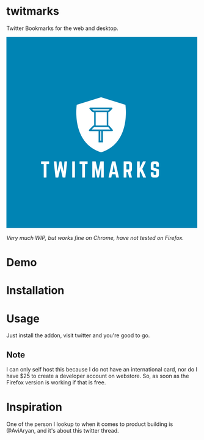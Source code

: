 # twitmarks
Twitter Bookmarks for the web and desktop.

![Twitmarks](./logo.png "Twitmarks logo")



*Very much WIP, but works fine on Chrome, have not tested on Firefox.*


# Demo

# Installation

# Usage
Just install the addon, visit twitter and you're good to go.

## Note
I can only self host this because I do not have an international card, nor do I have $25 to create
a developer account on webstore. So, as soon as the Firefox version is working if that is free.

# Inspiration
One of the person I lookup to when it comes to product building is @AviAryan,
and it's about this twitter thread.
